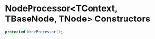 # NodeProcessor&lt;TContext, TBaseNode, TNode&gt; Constructors

```c#
protected NodeProcessor();
```

